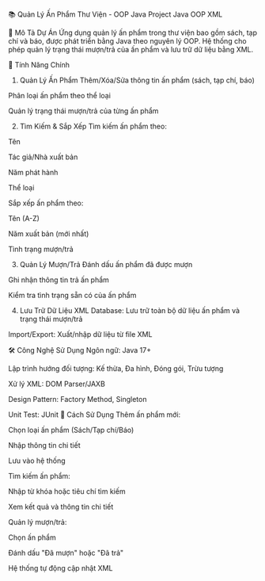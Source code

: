 📚 Quản Lý Ấn Phẩm Thư Viện - OOP Java Project
Java
OOP
XML

📖 Mô Tả Dự Án
Ứng dụng quản lý ấn phẩm trong thư viện bao gồm sách, tạp chí và báo, được phát triển bằng Java theo nguyên lý OOP. Hệ thống cho phép quản lý trạng thái mượn/trả của ấn phẩm và lưu trữ dữ liệu bằng XML.

🌟 Tính Năng Chính
1. Quản Lý Ấn Phẩm
Thêm/Xóa/Sửa thông tin ấn phẩm (sách, tạp chí, báo)

Phân loại ấn phẩm theo thể loại

Quản lý trạng thái mượn/trả của từng ấn phẩm

2. Tìm Kiếm & Sắp Xếp
Tìm kiếm ấn phẩm theo:

Tên

Tác giả/Nhà xuất bản

Năm phát hành

Thể loại

Sắp xếp ấn phẩm theo:

Tên (A-Z)

Năm xuất bản (mới nhất)

Tình trạng mượn/trả

3. Quản Lý Mượn/Trả
Đánh dấu ấn phẩm đã được mượn

Ghi nhận thông tin trả ấn phẩm

Kiểm tra tình trạng sẵn có của ấn phẩm

4. Lưu Trữ Dữ Liệu
XML Database: Lưu trữ toàn bộ dữ liệu ấn phẩm và trạng thái mượn/trả

Import/Export: Xuất/nhập dữ liệu từ file XML

🛠 Công Nghệ Sử Dụng
Ngôn ngữ: Java 17+

Lập trình hướng đối tượng: Kế thừa, Đa hình, Đóng gói, Trừu tượng

Xử lý XML: DOM Parser/JAXB

Design Pattern: Factory Method, Singleton

Unit Test: JUnit
📝 Cách Sử Dụng
Thêm ấn phẩm mới:

Chọn loại ấn phẩm (Sách/Tạp chí/Báo)

Nhập thông tin chi tiết

Lưu vào hệ thống

Tìm kiếm ấn phẩm:

Nhập từ khóa hoặc tiêu chí tìm kiếm

Xem kết quả và thông tin chi tiết

Quản lý mượn/trả:

Chọn ấn phẩm

Đánh dấu "Đã mượn" hoặc "Đã trả"

Hệ thống tự động cập nhật XML

